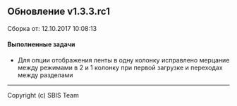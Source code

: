 ## Обновление v1.3.3.rc1

Сборка от: 12.10.2017 10:08:13

#### Выполненные задачи

* Для опции отображения ленты в одну колонку исправлено мерцание между режимами в 2 и 1 колонку при первой загрузке и переходах между разделами

---

Copyright (c) SBIS Team